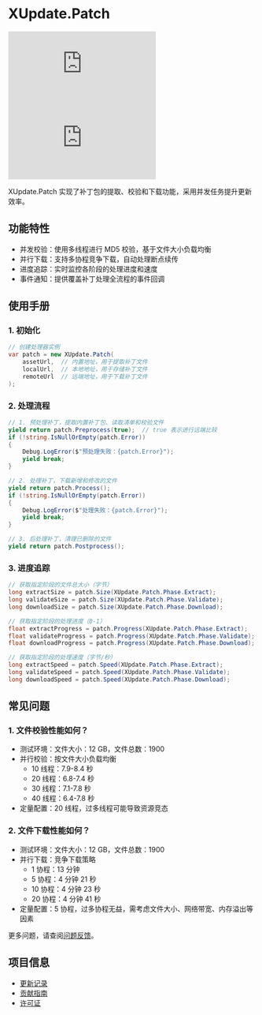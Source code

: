 # XUpdate.Patch

[![Version](https://img.shields.io/npm/v/org.eframework.u3d.upd.patch)](https://www.npmjs.com/package/org.eframework.u3d.upd.patch)
[![Downloads](https://img.shields.io/npm/dm/org.eframework.u3d.upd.patch)](https://www.npmjs.com/package/org.eframework.u3d.upd.patch)

XUpdate.Patch 实现了补丁包的提取、校验和下载功能，采用并发任务提升更新效率。

## 功能特性

- 并发校验：使用多线程进行 MD5 校验，基于文件大小负载均衡
- 并行下载：支持多协程竞争下载，自动处理断点续传
- 进度追踪：实时监控各阶段的处理进度和速度
- 事件通知：提供覆盖补丁处理全流程的事件回调

## 使用手册

### 1. 初始化

```csharp
// 创建处理器实例
var patch = new XUpdate.Patch(
    assetUrl,  // 内置地址，用于提取补丁文件
    localUrl,  // 本地地址，用于存储补丁文件
    remoteUrl  // 远端地址，用于下载补丁文件
);
```

### 2. 处理流程

```csharp
// 1. 预处理补丁，提取内置补丁包、读取清单和校验文件
yield return patch.Preprocess(true);  // true 表示进行远端比较
if (!string.IsNullOrEmpty(patch.Error)) 
{
    Debug.LogError($"预处理失败：{patch.Error}");
    yield break;
}

// 2. 处理补丁，下载新增和修改的文件
yield return patch.Process();
if (!string.IsNullOrEmpty(patch.Error))
{
    Debug.LogError($"处理失败：{patch.Error}");
    yield break;
}

// 3. 后处理补丁，清理已删除的文件
yield return patch.Postprocess();
```

### 3. 进度追踪

```csharp
// 获取指定阶段的文件总大小（字节）
long extractSize = patch.Size(XUpdate.Patch.Phase.Extract);
long validateSize = patch.Size(XUpdate.Patch.Phase.Validate);
long downloadSize = patch.Size(XUpdate.Patch.Phase.Download);

// 获取指定阶段的处理进度（0-1）
float extractProgress = patch.Progress(XUpdate.Patch.Phase.Extract);
float validateProgress = patch.Progress(XUpdate.Patch.Phase.Validate);
float downloadProgress = patch.Progress(XUpdate.Patch.Phase.Download);

// 获取指定阶段的处理速度（字节/秒）
long extractSpeed = patch.Speed(XUpdate.Patch.Phase.Extract);
long validateSpeed = patch.Speed(XUpdate.Patch.Phase.Validate);
long downloadSpeed = patch.Speed(XUpdate.Patch.Phase.Download);
```

## 常见问题

### 1. 文件校验性能如何？

- 测试环境：文件大小：12 GB，文件总数：1900
- 并行校验：按文件大小负载均衡
  - 10 线程：7.9-8.4 秒
  - 20 线程：6.8-7.4 秒
  - 30 线程：7.1-7.8 秒
  - 40 线程：6.4-7.8 秒
- 定量配置：20 线程，过多线程可能导致资源竞态

### 2. 文件下载性能如何？

- 测试环境：文件大小：12 GB，文件总数：1900
- 并行下载：竞争下载策略
  - 1 协程：13 分钟
  - 5 协程：4 分钟 21 秒
  - 10 协程：4 分钟 23 秒
  - 20 协程：4 分钟 41 秒
- 定量配置：5 协程，过多协程无益，需考虑文件大小、网络带宽、内存溢出等因素

更多问题，请查阅[问题反馈](../CONTRIBUTING.md#问题反馈)。

## 项目信息

- [更新记录](../CHANGELOG.md)
- [贡献指南](../CONTRIBUTING.md)
- [许可证](../LICENSE.md)
